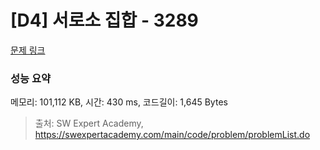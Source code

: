 # [D4] 서로소 집합 - 3289 

[문제 링크](https://swexpertacademy.com/main/code/problem/problemDetail.do?contestProbId=AWBJKA6qr2oDFAWr) 

### 성능 요약

메모리: 101,112 KB, 시간: 430 ms, 코드길이: 1,645 Bytes



> 출처: SW Expert Academy, https://swexpertacademy.com/main/code/problem/problemList.do